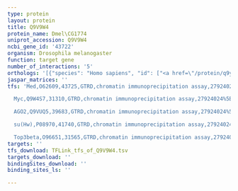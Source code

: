 ```yaml
---
type: protein
layout: protein
title: Q9V9W4
protein_name: Dmel\CG1774
uniprot_accession: Q9V9W4
ncbi_gene_id: '43722'
organism: Drosophila melanogaster
function: target gene
number_of_interactions: '5'
orthologs: '[{"species": "Homo sapiens", "id": ["<a href=\"/protein/q9y305\">Q9Y305</a>"]}, {"species": "Danio rerio", "id": ["<a href=\"/protein/f1r1x8\">F1R1X8</a>", "F1R5C2"]}, {"species": "Mus musculus", "id": ["<a href=\"/protein/q32mw3\">Q32MW3</a>", "<a href=\"/protein/q9r0x4\">Q9R0X4</a>"]}, {"species": "Rattus norvegicus", "id": ["<a href=\"/protein/q5u2x8\">Q5U2X8</a>"]}, {"species": "Caenorhabditis elegans", "id": ["<a href=\"/protein/o16725\">O16725</a>", "Q94245", "<a href=\"/protein/q23044\">Q23044</a>"]}]'
jaspar_matrices: ''
tfs: 'Med,O62609,43725,GTRD,chromatin immunoprecipitation assay,27924024%5Buid%5D,No

  Myc,Q9W4S7,31310,GTRD,chromatin immunoprecipitation assay,27924024%5Buid%5D,No

  AGO2,Q9VUQ5,39683,GTRD,chromatin immunoprecipitation assay,27924024%5Buid%5D,No

  su(Hw),P08970,41740,GTRD,chromatin immunoprecipitation assay,27924024%5Buid%5D,No

  Top3beta,O96651,31565,GTRD,chromatin immunoprecipitation assay,27924024%5Buid%5D,No'
targets: ''
tfs_download: TFLink_tfs_of_Q9V9W4.tsv
targets_download: ''
bindingSites_download: ''
binding_sites_ls: ''

---
```

